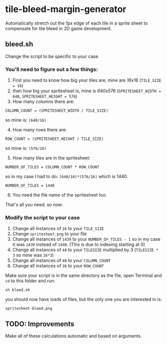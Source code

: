 # tile-bleed-margin-generator
Automatically stretch out the 1px edge of each tile in a sprite sheet to compensate for tile bleed in 2D game development.

## bleed.sh

Change the script to be specific to your case.

### You'll need to figure out a few things:

1. First you need to know how big your tiles are; mine are *16x16* (`TILE_SIZE = 16`)
2. then how big your spritesheet is; mine is *640x576* (`SPRITESHEET_WIDTH = 640`, `SPRITESHEET_HEIGHT = 576`)
3. How many columns there are:
```
COLUMN_COUNT = (SPRITESHEET_WIDTH / TILE_SIZE)
```

so mine is: `(640/16)`

4. How many rows there are:

```
ROW_COUNT = (SPRITESHEET_HEIGHT / TILE_SIZE)
```

so mine is: `(576/16)`

5. How many tiles are in the spritesheet:

```
NUMBER_OF_TILES = COLUMN_COUNT * ROW_COUNT
```

so in my case I had to do: `(640/16)*(576/16)` which is 1440.

```
NUMBER_OF_TILES = 1440
```

6. You need the file name of the spritesheet too.

That's all you need. so now:

### Modify the script to your case

1. Change all instances of `16` to your `TILE_SIZE`
2. Change `spritesheet.png` to your file
3. Change all instances of `1439` to your `NUMBER_OF_TILES - 1` so in my case it was *`1439`* instead of `1440`. (This is due to indexing starting at 0)
4. Change all instances of `48` to your `TILESIZE` multiplied by 3 (`TILESIZE * 3` so mine was `16*3`)
5. Change all instances of `40` to your `COLUMN_COUNT`
6. Change all instances of `36` to your `ROW_COUNT`

Make sure your script is in the same directory as the file, open Terminal and `cd` to this folder and run:

`sh bleed.sh`

you should now have loads of files, but the only one you are interested in is:

`spritesheet-bleed.png`

## TODO: Improvements

Make all of these calculations automatic and based on arguments.
